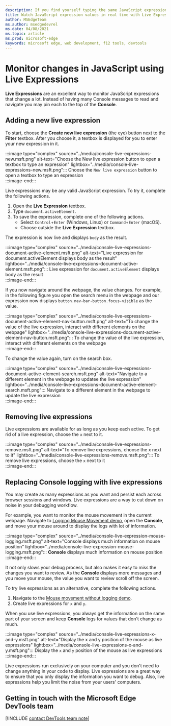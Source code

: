 ```yaml
---
description: If you find yourself typing the same JavaScript expressions into the Console repeatedly, try Live Expressions instead.
title: Watch JavaScript expression values in real time with Live Expressions
author: MSEdgeTeam
ms.author: msedgedevrel
ms.date: 04/08/2021
ms.topic: article
ms.prod: microsoft-edge
keywords: microsoft edge, web development, f12 tools, devtools
---
```

# Monitor changes in JavaScript using Live Expressions

**Live Expressions** are an excellent way to monitor JavaScript expressions that change a lot.  Instead of having many Console messages to read and navigate you may pin each to the top of the **Console**.

## Adding a new live expression

To start, choose the **Create new live expression** \(the eye\) button next to the **Filter** textbox.  After you choose it, a textbox is displayed for you to enter your new expression in it.

:::image type="complex" source="../media/console-live-expressions-new.msft.png" alt-text="Choose the New live expression button to open a textbox to type an expression" lightbox="../media/console-live-expressions-new.msft.png":::
    Choose the `New live expression` button to open a textbox to type an expression  
:::image-end:::  

Live expressions may be any valid JavaScript expression.  To try it, complete the following actions.  

1.  Open the **Live Expression** textbox.  
1.  Type `document.activeElement`.  
1.  To save the expression, complete one of the following actions.  
    *   Select `Control`+`Enter` \(Windows, Linux\) or `Command`+`Enter` \(macOS\).  
    *   Choose outside the **Live Expression** textbox.  
        
The expression is now live and displays `body` as the result.  

:::image type="complex" source="../media/console-live-expressions-document-active-element.msft.png" alt-text="Live expression for document.activeElement displays body as the result" lightbox="../media/console-live-expressions-document-active-element.msft.png":::
    Live expression for `document.activeElement` displays body as the result  
:::image-end:::  

If you now navigate around the webpage, the value changes.  For example, in the following figure you open the search menu in the webpage and our expression now displays `button.nav-bar-button.focus-visible` as the value.  

:::image type="complex" source="../media/console-live-expressions-document-active-element-nav-button.msft.png" alt-text="To change the value of the live expression, interact with different elements on the webpage" lightbox="../media/console-live-expressions-document-active-element-nav-button.msft.png":::
    To change the value of the live expression, interact with different elements on the webpage  
:::image-end:::  

To change the value again, turn on the search box.

:::image type="complex" source="../media/console-live-expressions-document-active-element-search.msft.png" alt-text="Navigate to a different element in the webpage to updatee the live expression" lightbox="../media/console-live-expressions-document-active-element-search.msft.png":::
    Navigate to a different element in the webpage to update the live expression  
:::image-end:::  

## Removing live expressions  

Live expressions are available for as long as you keep each active.  To get rid of a live expression, choose the `x` next to it.

:::image type="complex" source="../media/console-live-expressions-remove.msft.png" alt-text="To remove live expressions, choose the x next to it" lightbox="../media/console-live-expressions-remove.msft.png":::
    To remove live expressions, choose the `x` next to it  
:::image-end:::  

## Replacing Console logging with live expressions  

You may create as many expressions as you want and persist each across browser sessions and windows.  Live expressions are a way to cut down on noise in your debugging workflow.  

For example, you want to monitor the mouse movement in the current webpage.  Navigate to [Logging Mouse Movement demo][GithubMicrosoftedgeDevtoolssamplesConsoleMousemoveHtml], open the **Console**, and move your mouse around to display the logs with lot of information.  

:::image type="complex" source="../media/console-live-expression-mouse-logging.msft.png" alt-text="Console displays much information on mouse position" lightbox="../media/console-live-expression-mouse-logging.msft.png":::
    **Console** displays much information on mouse position  
:::image-end:::  

It not only slows your debug process, but also makes it easy to miss the changes you want to review.  As the **Console** displays more messages and you move your mouse, the value you want to review scroll off the screen.  

To try live expressions as an alternative, complete the following actions.  

1.  Navigate to the [Mouse movement without logging demo][GithubMicrosoftedgeDevtoolssamplesConsoleMouseNoLogHtml].  
1.  Create live expressions for `x` and `y`.  
    
When you use live expressions, you always get the information on the same part of your screen and keep **Console** logs for values that don't change as much.

:::image type="complex" source="../media/console-live-expressions-x-and-y.msft.png" alt-text="Display the x and y position of the mouse as live expressions" lightbox="../media/console-live-expressions-x-and-y.msft.png":::
    Display the `x` and `y` position of the mouse as live expressions  
:::image-end:::  

Live expressions run exclusively on your computer and you don't need to change anything in your code to display.  Live expressions are a great way to ensure that you only display the information you want to debug.  Also, live expressions help you limit the noise from your users' computers.

## Getting in touch with the Microsoft Edge DevTools team  

[!INCLUDE [contact DevTools team note](../includes/contact-devtools-team-note.md)]  

<!-- links -->  

[GithubMicrosoftedgeDevtoolssamplesConsoleMousemoveHtml]: https://microsoftedge.github.io/DevToolsSamples/console/mousemove.html "Console messages examples: Using table | GitHub"  
[GithubMicrosoftedgeDevtoolssamplesConsoleMouseNoLogHtml]: https://microsoftedge.github.io/DevToolsSamples/console/mousemove-no-log.html "Mouse movement without logging | GitHub"  
